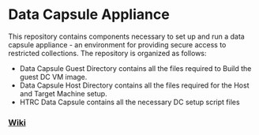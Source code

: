 # Data Capsule Appliance
This repository contains components necessary to set up and run a data capsule appliance - an environment for providing secure access to restricted collections. The repository is organized as follows:

* Data Capsule Guest Directory contains all the files required to Build the guest DC VM image.
* Data Capsule Host Directory contains all the files required for the Host and Target Machine setup.
* HTRC Data Capsule contains all the necessary DC setup script files


### [Wiki](https://github.com/TempleDSS/data-capsule-appliance/wiki)
